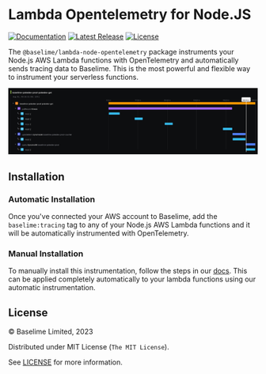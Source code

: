 # Lambda Opentelemetry for Node.JS
[![Documentation][docs_badge]][docs]
[![Latest Release][release_badge]][release]
[![License][license_badge]][license]

The `@baselime/lambda-node-opentelemetry` package instruments your Node.js AWS Lambda functions with OpenTelemetry and automatically sends tracing data to Baselime. This is the most powerful and flexible way to instrument your serverless functions.

![Trace Timeline](trace-timeline.png)

## Installation

### Automatic Installation

Once you've connected your AWS account to Baselime, add the `baselime:tracing` tag to any of your Node.js AWS Lambda functions and it will be automatically instrumented with OpenTelemetry.

### Manual Installation

To manually install this instrumentation, follow the steps in our [docs](https://baselime.io/docs/sending-data/opentelemetry/aws-lambda/node.js/).
This can be applied completely automatically to your lambda functions using our automatic instrumentation.

## License

&copy; Baselime Limited, 2023

Distributed under MIT License (`The MIT License`).

See [LICENSE](LICENSE) for more information.

<!-- Badges -->

[docs]: https://baselime.io/docs/
[docs_badge]: https://img.shields.io/badge/docs-reference-blue.svg?style=flat-square
[release]: https://github.com/baselime/lambda-node-opentelemetry/releases/latest
[release_badge]: https://img.shields.io/github/release/baselime/lambda-node-opentelemetry.svg?style=flat-square&ghcache=unused
[license]: https://opensource.org/licenses/MIT
[license_badge]: https://img.shields.io/github/license/baselime/lambda-node-opentelemetry.svg?color=blue&style=flat-square&ghcache=unused
